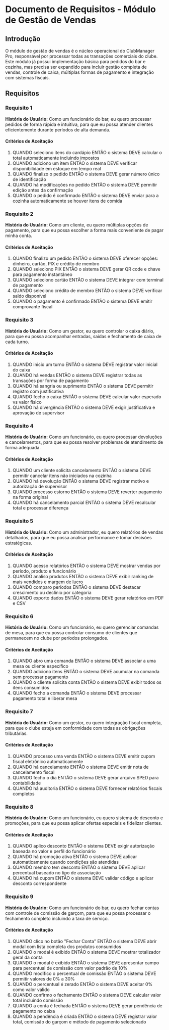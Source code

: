 # Documento de Requisitos - Módulo de Gestão de Vendas

## Introdução

O módulo de gestão de vendas é o núcleo operacional do ClubManager Pro, responsável por processar todas as transações comerciais do clube. Este módulo já possui implementação básica para pedidos do bar e cozinha, mas precisa ser expandido para incluir gestão completa de vendas, controle de caixa, múltiplas formas de pagamento e integração com sistemas fiscais.

## Requisitos

### Requisito 1

**História do Usuário:** Como um funcionário do bar, eu quero processar pedidos de forma rápida e intuitiva, para que eu possa atender clientes eficientemente durante períodos de alta demanda.

#### Critérios de Aceitação

1. QUANDO seleciono itens do cardápio ENTÃO o sistema DEVE calcular o total automaticamente incluindo impostos
2. QUANDO adiciono um item ENTÃO o sistema DEVE verificar disponibilidade em estoque em tempo real
3. QUANDO finalizo o pedido ENTÃO o sistema DEVE gerar número único de identificação
4. QUANDO há modificações no pedido ENTÃO o sistema DEVE permitir edição antes da confirmação
5. QUANDO o pedido é confirmado ENTÃO o sistema DEVE enviar para a cozinha automaticamente se houver itens de comida

### Requisito 2

**História do Usuário:** Como um cliente, eu quero múltiplas opções de pagamento, para que eu possa escolher a forma mais conveniente de pagar minha conta.

#### Critérios de Aceitação

1. QUANDO finalizo um pedido ENTÃO o sistema DEVE oferecer opções: dinheiro, cartão, PIX e crédito de membro
2. QUANDO seleciono PIX ENTÃO o sistema DEVE gerar QR code e chave para pagamento instantâneo
3. QUANDO seleciono cartão ENTÃO o sistema DEVE integrar com terminal de pagamento
4. QUANDO seleciono crédito de membro ENTÃO o sistema DEVE verificar saldo disponível
5. QUANDO o pagamento é confirmado ENTÃO o sistema DEVE emitir comprovante fiscal

### Requisito 3

**História do Usuário:** Como um gestor, eu quero controlar o caixa diário, para que eu possa acompanhar entradas, saídas e fechamento de caixa de cada turno.

#### Critérios de Aceitação

1. QUANDO inicio um turno ENTÃO o sistema DEVE registrar valor inicial do caixa
2. QUANDO há vendas ENTÃO o sistema DEVE registrar todas as transações por forma de pagamento
3. QUANDO há sangria ou suprimento ENTÃO o sistema DEVE permitir registro com justificativa
4. QUANDO fecho o caixa ENTÃO o sistema DEVE calcular valor esperado vs valor físico
5. QUANDO há divergência ENTÃO o sistema DEVE exigir justificativa e aprovação de supervisor

### Requisito 4

**História do Usuário:** Como um funcionário, eu quero processar devoluções e cancelamentos, para que eu possa resolver problemas de atendimento de forma adequada.

#### Critérios de Aceitação

1. QUANDO um cliente solicita cancelamento ENTÃO o sistema DEVE permitir cancelar itens não iniciados na cozinha
2. QUANDO há devolução ENTÃO o sistema DEVE registrar motivo e autorização de supervisor
3. QUANDO processo estorno ENTÃO o sistema DEVE reverter pagamento na forma original
4. QUANDO há cancelamento parcial ENTÃO o sistema DEVE recalcular total e processar diferença

### Requisito 5

**História do Usuário:** Como um administrador, eu quero relatórios de vendas detalhados, para que eu possa analisar performance e tomar decisões estratégicas.

#### Critérios de Aceitação

1. QUANDO acesso relatórios ENTÃO o sistema DEVE mostrar vendas por período, produto e funcionário
2. QUANDO analiso produtos ENTÃO o sistema DEVE exibir ranking de mais vendidos e margem de lucro
3. QUANDO comparo períodos ENTÃO o sistema DEVE destacar crescimento ou declínio por categoria
4. QUANDO exporto dados ENTÃO o sistema DEVE gerar relatórios em PDF e CSV

### Requisito 6

**História do Usuário:** Como um funcionário, eu quero gerenciar comandas de mesa, para que eu possa controlar consumo de clientes que permanecem no clube por períodos prolongados.

#### Critérios de Aceitação

1. QUANDO abro uma comanda ENTÃO o sistema DEVE associar a uma mesa ou cliente específico
2. QUANDO adiciono itens ENTÃO o sistema DEVE acumular na comanda sem processar pagamento
3. QUANDO o cliente solicita conta ENTÃO o sistema DEVE exibir todos os itens consumidos
4. QUANDO fecho a comanda ENTÃO o sistema DEVE processar pagamento total e liberar mesa

### Requisito 7

**História do Usuário:** Como um gestor, eu quero integração fiscal completa, para que o clube esteja em conformidade com todas as obrigações tributárias.

#### Critérios de Aceitação

1. QUANDO processo uma venda ENTÃO o sistema DEVE emitir cupom fiscal eletrônico automaticamente
2. QUANDO há cancelamento ENTÃO o sistema DEVE emitir nota de cancelamento fiscal
3. QUANDO fecho o dia ENTÃO o sistema DEVE gerar arquivo SPED para contabilidade
4. QUANDO há auditoria ENTÃO o sistema DEVE fornecer relatórios fiscais completos

### Requisito 8

**História do Usuário:** Como um funcionário, eu quero sistema de desconto e promoções, para que eu possa aplicar ofertas especiais e fidelizar clientes.

#### Critérios de Aceitação

1. QUANDO aplico desconto ENTÃO o sistema DEVE exigir autorização baseada no valor e perfil do funcionário
2. QUANDO há promoção ativa ENTÃO o sistema DEVE aplicar automaticamente quando condições são atendidas
3. QUANDO membro tem desconto ENTÃO o sistema DEVE aplicar percentual baseado no tipo de associação
4. QUANDO há cupom ENTÃO o sistema DEVE validar código e aplicar desconto correspondente

### Requisito 9

**História do Usuário:** Como um funcionário do bar, eu quero fechar contas com controle de comissão de garçom, para que eu possa processar o fechamento completo incluindo a taxa de serviço.

#### Critérios de Aceitação

1. QUANDO clico no botão "Fechar Conta" ENTÃO o sistema DEVE abrir modal com lista completa dos produtos consumidos
2. QUANDO o modal é exibido ENTÃO o sistema DEVE mostrar totalizador geral da conta
3. QUANDO o modal é exibido ENTÃO o sistema DEVE apresentar campo para percentual de comissão com valor padrão de 10%
4. QUANDO modifico o percentual de comissão ENTÃO o sistema DEVE permitir valores de 0% a 30%
5. QUANDO o percentual é zerado ENTÃO o sistema DEVE aceitar 0% como valor válido
6. QUANDO confirmo o fechamento ENTÃO o sistema DEVE calcular valor total incluindo comissão
7. QUANDO a conta é fechada ENTÃO o sistema DEVE gerar pendência de pagamento no caixa
8. QUANDO a pendência é criada ENTÃO o sistema DEVE registrar valor total, comissão do garçom e método de pagamento selecionado